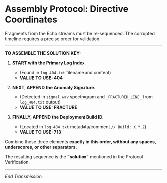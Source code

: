 # Assembly Protocol: Directive Coordinates

Fragments from the Echo streams must be re-sequenced.
The corrupted timeline requires a precise order for validation.

---

**TO ASSEMBLE THE SOLUTION KEY:**

1.  **START with the Primary Log Index.**
    * (Found in `log_404.txt` filename and content)
    * **VALUE TO USE: 404**

2.  **NEXT, APPEND the Anomaly Signature.**
    * (Detected in `signal.wav` spectrogram and `_FRACTURED_LINE_` from `log_404.txt` output)
    * **VALUE TO USE: FRACTURE**

3.  **FINALLY, APPEND the Deployment Build ID.**
    * (Located in `log_404.txt` metadata/comment `// Build: X.Y.Z`)
    * **VALUE TO USE: 713**

Combine these three elements **exactly in this order, without any spaces, underscores, or other separators.**

The resulting sequence is the **"solution"** mentioned in the Protocol Verification.

---
_End Transmission._
